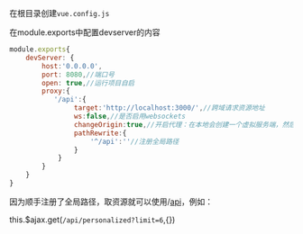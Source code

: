 在根目录创建`vue.config.js`

在module.exports中配置devserver的内容

```js
module.exports{
    devServer: {
        host:'0.0.0.0',
        port: 8080,//端口号
        open: true,//运行项目自启
        proxy:{
           '/api':{
                target:'http://localhost:3000/',//跨域请求资源地址
                ws:false,//是否启用websockets
                changeOrigin:true,//开启代理：在本地会创建一个虚拟服务端，然后发送请求的数据，并同时接收请求的数据，这样服务端和服务端进行数据的交互就不会有跨域问题
                pathRewrite:{
                    '^/api':''//注册全局路径
                }
            }
        }
    }
}
```

因为顺手注册了全局路径，取资源就可以使用/[api](https://so.csdn.net/so/search?q=api&spm=1001.2101.3001.7020)，例如：

this.$ajax.get(`/api/personalized?limit=6`,{})